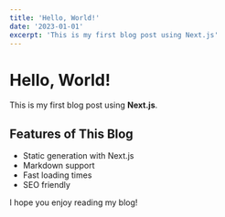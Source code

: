 ```yaml
---
title: 'Hello, World!'
date: '2023-01-01'
excerpt: 'This is my first blog post using Next.js'
---
```


# Hello, World!

This is my first blog post using **Next.js**. 

## Features of This Blog

- Static generation with Next.js
- Markdown support
- Fast loading times
- SEO friendly

I hope you enjoy reading my blog!
